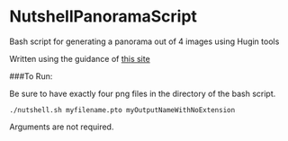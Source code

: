 # NutshellPanoramaScript

Bash script for generating a panorama out of 4 images using Hugin tools

Written using the guidance of [this site](http://wiki.panotools.org/Panorama_scripting_in_a_nutshell)

###To Run:

Be sure to have exactly four png files in the directory of the bash script.

    ./nutshell.sh myfilename.pto myOutputNameWithNoExtension

Arguments are not required.

